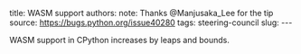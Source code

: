 title: WASM support
authors: 
note: Thanks @Manjusaka_Lee for the tip
source: https://bugs.python.org/issue40280
tags: steering-council
slug: ---

WASM support in CPython increases by leaps and bounds.